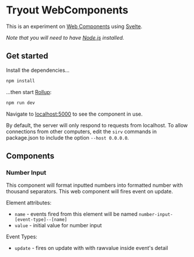 # Tryout WebComponents

This is an experiment on [Web Components](https://developer.mozilla.org/en-US/docs/Web/Web_Components) using [Svelte](https://svelte.dev).

*Note that you will need to have [Node.js](https://nodejs.org) installed.*


## Get started

Install the dependencies...

```bash
npm install
```

...then start [Rollup](https://rollupjs.org):

```bash
npm run dev
```

Navigate to [localhost:5000](http://localhost:5000) to see the component in use.

By default, the server will only respond to requests from localhost. To allow connections from other computers, edit the `sirv` commands in package.json to include the option `--host 0.0.0.0`.

## Components

### Number Input

This component will format inputted numbers into formatted number with thousand separators. This web component will fires event on update.

Element attributes:
- `name` - events fired from this element will be named `number-input-[event-type]--[name]`
- `value` - initial value for number input

Event Types:
- `update` - fires on update with with rawvalue inside event's detail